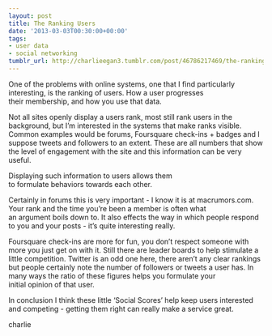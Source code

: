 ```yaml
---
layout: post
title: The Ranking Users
date: '2013-03-03T00:30:00+00:00'
tags:
- user data
- social networking
tumblr_url: http://charlieegan3.tumblr.com/post/46786217469/the-ranking-users
---
```

One of the problems with online systems, one that I find particularly interesting, is the ranking of users. How a user progresses their membership, and how you use that data.

Not all sites openly display a users rank, most still rank users in the background, but I’m interested in the systems that make ranks visible. Common examples would be forums, Foursquare check-ins + badges and I suppose tweets and followers to an extent. These are all numbers that show the level of engagement with the site and this information can be very useful.

Displaying such information to users allows them to formulate behaviors towards each other.

Certainly in forums this is very important - I know it is at macrumors.com. Your rank and the time you’re been a member is often what an argument boils down to. It also effects the way in which people respond to you and your posts - it’s quite interesting really.

Foursquare check-ins are more for fun, you don’t respect someone with more you just get on with it. Still there are leader boards to help stimulate a little competition. Twitter is an odd one here, there aren’t any clear rankings but people certainly note the number of followers or tweets a user has. In many ways the ratio of these figures helps you formulate your initial opinion of that user.

In conclusion I think these little ‘Social Scores’ help keep users interested and competing - getting them right can really make a service great.

charlie